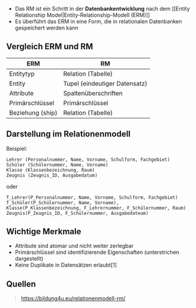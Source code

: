 - Das RM ist ein Schritt in der **Datenbankentwicklung** nach dem [[Entity Relationship Model|Entity-Relationship-Modell (ERM)]]
- Es überführt das ERM in eine Form, die in relationalen Datenbanken gespeichert werden kann

## Vergleich ERM und RM

| ERM              | RM                            |
| ---------------- | ----------------------------- |
| Entitytyp        | Relation (Tabelle)            |
| Entity           | Tupel (eindeutiger Datensatz) |
| Attribute        | Spaltenüberschriften          |
| Primärschlüssel  | Primärschlüssel               |
| Beziehung (ship) | Relation (Tabelle)            |


## Darstellung im Relationenmodell
Beispiel:
```
Lehrer (Personalnummer, Name, Vorname, Schulform, Fachgebiet)
Schüler (Schülernummer, Name, Vorname)
Klasse (Klassenbezeichnung, Raum)
Zeugnis (Zeugnis_ID, Ausgabedatum)
```
oder
```
T_Lehrer(P_Personalnummer, Name, Vorname, Schulform, Fachgebiet)
T_Schüler(P_Schülernummer, Name, Vorname),
Klasse(P_Klassenbezeichnung, F_Lehrernummer, F_Schülernummer, Raum)
Zeugnis(P_Zeugnis_ID, F_Schülernummer, Ausgabedateum)
```

## Wichtige Merkmale
- Attribute sind atomar und nicht weiter zerlegbar
- Primärschlüssel sind identifizierende Eigenschaften (unterstrichen dargestellt)
- Keine Duplikate in Datensätzen erlaubt[1]
## Quellen
> https://bildung4u.eu/relationenmodell-rm/
